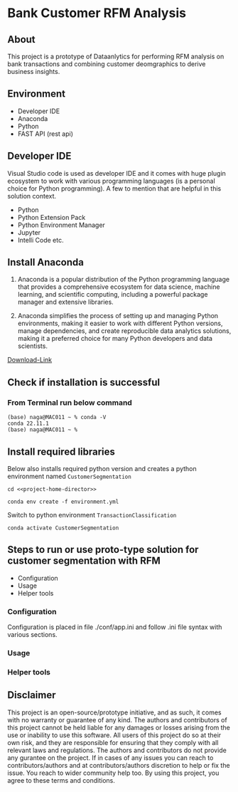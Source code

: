 # Bank Customer RFM Analysis

## About 

This project is a prototype of Dataanlytics for performing RFM analysis on bank transactions and combining customer deomgraphics to derive business insights.

## Environment

- Developer IDE
- Anaconda 
- Python 
- FAST API (rest api)

## Developer IDE

Visual Studio code is used as developer IDE and it comes with huge plugin ecosystem to work with various programming languages (is a personal choice for Python programming). A few to mention that are helpful in this solution context. 

- Python
- Python Extension Pack 
- Python Environment Manager 
- Jupyter 
- Intelli Code etc.

## Install Anaconda

1. Anaconda is a popular distribution of the Python programming language that provides a comprehensive ecosystem for data science, machine learning, and scientific computing, including a powerful package manager and extensive libraries.

2. Anaconda simplifies the process of setting up and managing Python environments, making it easier to work with different Python versions, manage dependencies, and create reproducible data analytics solutions, making it a preferred choice for many Python developers and data scientists.


[Download-Link](https://www.anaconda.com/products/distribution) 

## Check if installation is successful 

### From Terminal run below command 

```commandline
(base) naga@MAC011 ~ % conda -V
conda 22.11.1
(base) naga@MAC011 ~ %
```

## Install required libraries

Below also installs required python version and creates a python environment named `CustomerSegmentation` 

```commandline
cd <<project-home-director>>
```

```commandline
conda env create -f environment.yml
```

Switch to python environment `TransactionClassification`  

```commandline
conda activate CustomerSegmentation
```

## Steps to run or use proto-type solution for customer segmentation with RFM

- Configuration
- Usage
- Helper tools

### Configuration 

Configuration is placed in file ./conf/app.ini and follow .ini file syntax with various sections. 

### Usage 


### Helper tools


## Disclaimer 

This project is an open-source/prototype initiative, and as such, it comes with no warranty or guarantee of any kind. The authors and contributors of this project cannot be held liable for any damages or losses arising from the use or inability to use this software. All users of this project do so at their own risk, and they are responsible for ensuring that they comply with all relevant laws and regulations. The authors and contributors do not provide any gurantee on the project. If in cases of any issues you can reach to contributors/authors and at contributors/authors discretion to help or fix the issue. You reach to wider community help too. By using this project, you agree to these terms and conditions.